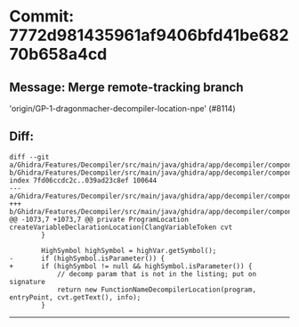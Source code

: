# Commit: 7772d981435961af9406bfd41be68270b658a4cd
## Message: Merge remote-tracking branch
'origin/GP-1-dragonmacher-decompiler-location-npe' (#8114)
## Diff:
```
diff --git a/Ghidra/Features/Decompiler/src/main/java/ghidra/app/decompiler/component/DecompilerPanel.java b/Ghidra/Features/Decompiler/src/main/java/ghidra/app/decompiler/component/DecompilerPanel.java
index 7fd06ccdc2c..039ad23c8ef 100644
--- a/Ghidra/Features/Decompiler/src/main/java/ghidra/app/decompiler/component/DecompilerPanel.java
+++ b/Ghidra/Features/Decompiler/src/main/java/ghidra/app/decompiler/component/DecompilerPanel.java
@@ -1073,7 +1073,7 @@ private ProgramLocation createVariableDeclarationLocation(ClangVariableToken cvt
 		}
 
 		HighSymbol highSymbol = highVar.getSymbol();
-		if (highSymbol.isParameter()) {
+		if (highSymbol != null && highSymbol.isParameter()) {
 			// decomp param that is not in the listing; put on signature
 			return new FunctionNameDecompilerLocation(program, entryPoint, cvt.getText(), info);
 		}
```
-----------------------------------
